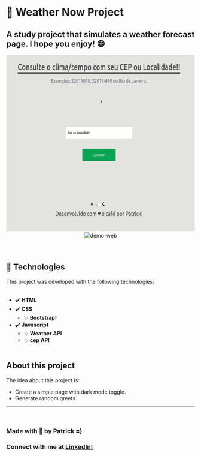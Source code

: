 # :scroll: Weather Now Project
## A study project that simulates a weather forecast page. I hope you enjoy!  :grin:

<div align="center">
  <img src="./assets/gifs/gif1.gif" alt="demo-web" height="470">
  <img src="./assets/gifs/gif2.gif" alt="demo-web" height="470">
</div>
<br><br>

## :rocket: Technologies
This project was developed with the following technologies: <br><br>

- :heavy_check_mark: **HTML**
- :heavy_check_mark: **CSS**
  - :boom: **Bootstrap!**
- :heavy_check_mark: **Javascript**
  - :boom: **Weather API**
  - :boom: **cep API**
<br><br>

## About this project

The idea about this project is: 
- Create a simple page with dark mode toggle.<br>
- Generate random greets.<br>
---
<br>

### Made with :purple_heart: by Patrick =) <br>

### Connect with me at [LinkedIn!](https://www.linkedin.com/in/patrick-morais/)